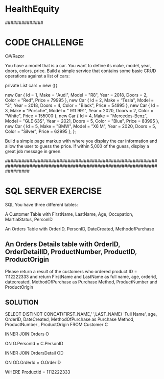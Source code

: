 # HealthEquity
##############

CODE CHALLENGE
======================================
C#/Razor

You have a model that is a car. You want to define its make, model, year, doors, colors, price. Build a simple service that contains some basic
CRUD operations against a list of cars:

private List<Car> cars = new (){

new Car { Id = 1, Make = "Audi", Model = "R8", Year = 2018, Doors = 2, Color = "Red", Price = 79995 },
new Car { Id = 2, Make = “Tesla", Model = “3", Year = 2018, Doors = 4, Color = "Black", Price = 54995 },
new Car { Id = 3, Make = "Porsche", Model = " 911 991", Year = 2020, Doors = 2, Color = "White", Price = 155000 },
new Car { Id = 4, Make = "Mercedes-Benz", Model = "GLE 63S", Year = 2021, Doors = 5, Color = "Blue", Price = 83995 },
new Car { Id = 5, Make = "BMW", Model = "X6 M", Year = 2020, Doors = 5, Color = "Silver", Price = 62995 },
};

Build a simple page markup with where you display the car information and allow the user to guess the price. If within 5,000 of the guess, display a great job message
in green.

#########################################################################################################################

SQL SERVER EXERCISE
======================================
SQL
You have three different tables:

  A Customer Table with FirstName, LastName, Age, Occupation, MartialStatus, PersonID

  An Orders Table with OrderID, PersonID, DateCreated, MethodofPurchase
  
  An Orders Details table with OrderID, OrderDetailID, ProductNumber, ProductID, ProductOrigin
--------------------------------------
Please return a result of the customers who ordered product ID = 1112222333 and return
FirstName and LastName as full name, age, orderid, datecreated, MethodOfPurchase as Purchase Method, ProductNumber and ProductOrigin


SOLUTION
--------------------------------------
SELECT DISTINCT CONCAT(FIRST_NAME,' ',LAST_NAME) 'Full Name', age, OrderID, DateCreated, MethodOfPurchase as Purchase Method, ProductNumber , ProductOrigin
  FROM Customer C
  
INNER JOIN Orders O 
  
ON O.PersonId = C.PersonID
  
INNER JOIN OrdersDetail OD
  
ON OD.OrderId = O.OrderID
  
WHERE ProductId = 1112222333
